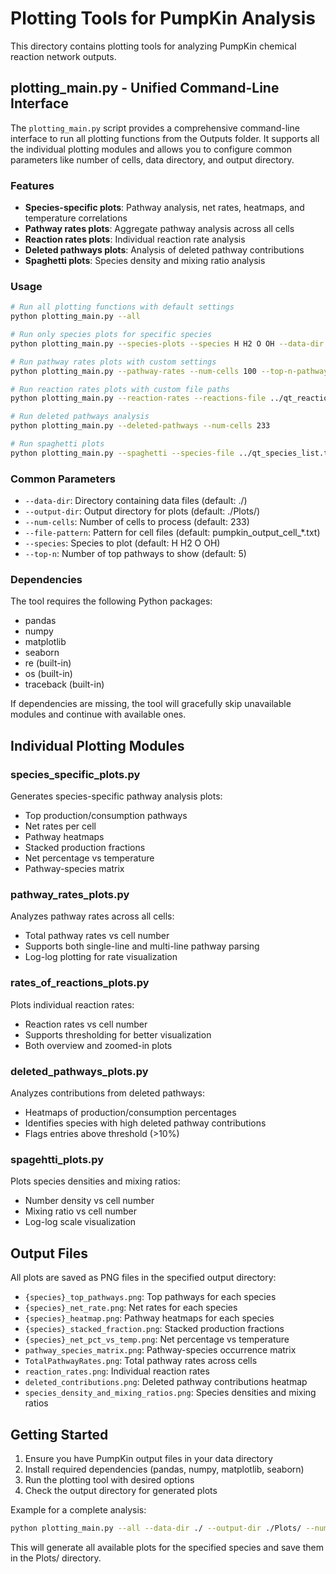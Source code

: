 # Plotting Tools for PumpKin Analysis

This directory contains plotting tools for analyzing PumpKin chemical reaction network outputs.

## plotting_main.py - Unified Command-Line Interface

The `plotting_main.py` script provides a comprehensive command-line interface to run all plotting functions from the Outputs folder. It supports all the individual plotting modules and allows you to configure common parameters like number of cells, data directory, and output directory.

### Features

- **Species-specific plots**: Pathway analysis, net rates, heatmaps, and temperature correlations
- **Pathway rates plots**: Aggregate pathway analysis across all cells
- **Reaction rates plots**: Individual reaction rate analysis
- **Deleted pathways plots**: Analysis of deleted pathway contributions
- **Spaghetti plots**: Species density and mixing ratio analysis

### Usage

```bash
# Run all plotting functions with default settings
python plotting_main.py --all

# Run only species plots for specific species
python plotting_main.py --species-plots --species H H2 O OH --data-dir ./

# Run pathway rates plots with custom settings
python plotting_main.py --pathway-rates --num-cells 100 --top-n-pathways 15

# Run reaction rates plots with custom file paths
python plotting_main.py --reaction-rates --reactions-file ../qt_reactions_list.txt --rates-file ../qt_rates.txt

# Run deleted pathways analysis
python plotting_main.py --deleted-pathways --num-cells 233

# Run spaghetti plots
python plotting_main.py --spaghetti --species-file ../qt_species_list.txt --densities-file ../qt_densities.txt
```

### Common Parameters

- `--data-dir`: Directory containing data files (default: ./)
- `--output-dir`: Output directory for plots (default: ./Plots/)
- `--num-cells`: Number of cells to process (default: 233)
- `--file-pattern`: Pattern for cell files (default: pumpkin_output_cell_*.txt)
- `--species`: Species to plot (default: H H2 O OH)
- `--top-n`: Number of top pathways to show (default: 5)

### Dependencies

The tool requires the following Python packages:
- pandas
- numpy
- matplotlib
- seaborn
- re (built-in)
- os (built-in)
- traceback (built-in)

If dependencies are missing, the tool will gracefully skip unavailable modules and continue with available ones.

## Individual Plotting Modules

### species_specific_plots.py
Generates species-specific pathway analysis plots:
- Top production/consumption pathways
- Net rates per cell
- Pathway heatmaps
- Stacked production fractions
- Net percentage vs temperature
- Pathway-species matrix

### pathway_rates_plots.py
Analyzes pathway rates across all cells:
- Total pathway rates vs cell number
- Supports both single-line and multi-line pathway parsing
- Log-log plotting for rate visualization

### rates_of_reactions_plots.py
Plots individual reaction rates:
- Reaction rates vs cell number
- Supports thresholding for better visualization
- Both overview and zoomed-in plots

### deleted_pathways_plots.py
Analyzes contributions from deleted pathways:
- Heatmaps of production/consumption percentages
- Identifies species with high deleted pathway contributions
- Flags entries above threshold (>10%)

### spagehtti_plots.py
Plots species densities and mixing ratios:
- Number density vs cell number
- Mixing ratio vs cell number
- Log-log scale visualization

## Output Files

All plots are saved as PNG files in the specified output directory:
- `{species}_top_pathways.png`: Top pathways for each species
- `{species}_net_rate.png`: Net rates for each species
- `{species}_heatmap.png`: Pathway heatmaps for each species
- `{species}_stacked_fraction.png`: Stacked production fractions
- `{species}_net_pct_vs_temp.png`: Net percentage vs temperature
- `pathway_species_matrix.png`: Pathway-species occurrence matrix
- `TotalPathwayRates.png`: Total pathway rates across cells
- `reaction_rates.png`: Individual reaction rates
- `deleted_contributions.png`: Deleted pathway contributions heatmap
- `species_density_and_mixing_ratios.png`: Species densities and mixing ratios

## Getting Started

1. Ensure you have PumpKin output files in your data directory
2. Install required dependencies (pandas, numpy, matplotlib, seaborn)
3. Run the plotting tool with desired options
4. Check the output directory for generated plots

Example for a complete analysis:
```bash
python plotting_main.py --all --data-dir ./ --output-dir ./Plots/ --num-cells 233 --species H H2 O OH O2 H2O
```

This will generate all available plots for the specified species and save them in the Plots/ directory.